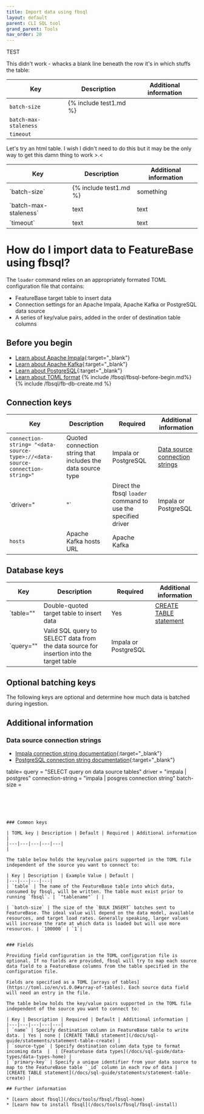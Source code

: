 ```yaml
---
title: Import data using fbsql
layout: default
parent: CLI SQL tool
grand_parent: Tools
nav_order: 20
---
```


TEST

This didn't work - whacks a blank line beneath the row it's in which stuffs the table:

| Key | Description | Additional information |
|---|---|---|
| `batch-size` | {% include test1.md %} |  |
| `batch-max-staleness` |  |  |
| `timeout` |  |  |

Let's try an html table. I wish I didn't need to do this but it may be the only way to get this damn thing to work >.<

<table>
<thead>
  <tr>
    <th>Key</th>
    <th>Description</th>
    <th>Additional information</th>
  </tr>
</thead>
<tbody>
  <tr>
    <td>`batch-size`</td>
    <td>{% include test1.md %}</td>
    <td>something</td>
  </tr>
  <tr>
    <td>`batch-max-staleness`</td>
    <td>text</td>
    <td>text</td>
  </tr>
  <tr>
    <td>`timeout`</td>
    <td>text</td>
    <td>text</td>
  </tr>
</tbody>
</table>




# How do I import data to FeatureBase using fbsql?

The `loader` command relies on an appropriately formated TOML configuration file that contains:
* FeatureBase target table to insert data
* Connection settings for an Apache Impala, Apache Kafka or PostgreSQL data source
* A series of key/value pairs, added in the order of destination table columns

## Before you begin

* [Learn about Apache Impala](https://impala.apache.org/){:target="_blank"}
* [Learn about Apache Kafka](https://kafka.apache.org/documentation/){:target="_blank"}
* [Learn about PostgreSQL](https://www.postgresql.org/docs/){:target="_blank"}
* [Learn about TOML format](https://toml.io/)
{% include /fbsql/fbsql-before-begin.md%}
{% include /fbsql/fb-db-create.md %}

## Connection keys

| Key | Description | Required | Additional information |
|---|---|---|---|
| `connection-string= "<data-source-type>://<data-source-connection-string>"` | Quoted connection string that includes the data source type | Impala or PostgreSQL | [Data source connection strings](#data-source-connection-strings) |
| `driver="<impala> | <postgres>"` | Direct the fbsql `loader` command to use the specified driver | Impala or PostgreSQL |
| `hosts` | Apache Kafka hosts URL | Apache Kafka |  |

## Database keys

| Key | Description | Required | Additional information |
|---|---|---|---|
| `table="<target-table-name>" | Double-quoted target table to insert data | Yes | [CREATE TABLE statement](/docs/sql-guide/statements/statement-table-create) |
| `query="<SQL Query>" | Valid SQL query to SELECT data from the data source for insertion into the target table | Impala or PostgreSQL |  |

## Optional batching keys

The following keys are optional and determine how much data is batched during ingestion.





## Additional information

### Data source connection strings

* [Impala connection string documentation](https://impala.apache.org/docs/build/html/topics/impala_client.html){:target="_blank"}
* [PostgreSQL connection string documentation](https://www.postgresql.org/docs/current/libpq-connect.html#LIBPQ-CONNSTRING-URIS){:target="_blank"}






table=
query = "SELECT query on data source tables"
driver = "impala | postgres"
connection-string = "impala | posgres connection string"
batch-size =




```





### Common keys

| TOML key | Description | Default | Required | Additional information |
|---|---|---|---|---|
|  

The table below holds the key/value pairs supported in the TOML file independent of the source you want to connect to:

| Key | Description | Example Value | Default |
|---|---|---|---|
| `table` | The name of the FeatureBase table into which data, consumed by fbsql, will be written. The table must exist prior to running `fbsql`. | `"tablename"` | |

| `batch-size` | The size of the `BULK INSERT` batches sent to FeatureBase. The ideal value will depend on the data model, available resources, and target load rates. Generally speaking, larger values will increase the rate at which data is loaded but will use more resources. | `100000` | `1`|


### Fields

Providing field configuration in the TOML configuration file is optional. If no fields are provided, fbsql will try to map each source data field to a FeatureBase columns from the table specified in the configuration file.

Fields are specified as a TOML [arrays of tables](https://toml.io/en/v1.0.0#array-of-tables). Each source data field will need an entry in the file.

The table below holds the key/value pairs supported in the TOML file independent of the source you want to connect to:

| Key | Description | Required | Default | Additional information |
|---|---|---|---|---|
| `name` | Specify destination column in FeatureBase table to write data. | Yes | none | [CREATE TABLE statement](/docs/sql-guide/statements/statement-table-create) |
| `source-type` | Specify destination column data type to format incoming data  |  | [Featurebase data types](/docs/sql-guide/data-types/data-types-home) |
| `primary-key` | Specify a unique identifier from your data source to map to the FeatureBase table `_id` column in each row of data | [CREATE TABLE statement](/docs/sql-guide/statements/statement-table-create) |

## Further information

* [Learn about fbsql](/docs/tools/fbsql/fbsql-home)
* [Learn how to install fbsql](/docs/tools/fbsql/fbsql-install)
